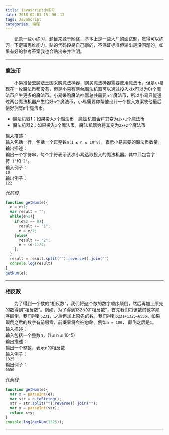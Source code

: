 ```yaml
---
title: javascript小练习
date: 2018-02-03 15：56：12
tags: JavaScript
categories: 编程
---
```

　　记录一些小练习，题目来源于网络，基本上是一些大厂的面试题，觉得可以练习一下逻辑思维能力。贴的代码段是自己敲的，不保证标准但输出是没问题的，如果有好的参考答案我也会贴出来并注明。<!--more-->

---
### 魔法币
　　小易准备去魔法王国采购魔法神器，购买魔法神器需要使用魔法币，但是小易现在一枚魔法币都没有，但是小易有两台魔法机器可以通过投入`x`(x可以为0)个魔法币产生更多的魔法币。小易采购魔法神器总共需要`n`个魔法币，所以小易只能通过两台魔法机器产生恰好`n`个魔法币，小易需要你帮他设计一个投入方案使他最后恰好拥有`n`个魔法币。  

- 魔法机器1：如果投入`x`个魔法币，魔法机器会将其变为`2x+1`个魔法币  
- 魔法机器2：如果投入`x`个魔法币，魔法机器会将其变为`2x+2`个魔法币  

输入描述：  
输入包括一行，包括一个正整数`n(1 ≤ n ≤ 10^9)`，表示小易需要的魔法币数量。  
输出描述：  
输出一个字符串，每个字符表示该次小易选取投入的魔法机器。其中只包含字符`'1'`和`'2'`。  
输入例子：  
`10`  
输出例子：  
`122`  

*代码段*
```javascript
function getNum(e){
  e = e+1;
  var result = "";
  while(e>1){
    if(e%2 == 0){
      result += "1";
      e = e/2;
    }else{
      result += "2";
      e = (e-1)/2;
    };
  }
  result = result.split("").reverse().join("")
  console.log(result)
}
getNum(e);
```

---
### 相反数
　　为了得到一个数的"相反数"，我们将这个数的数字顺序颠倒，然后再加上原先的数得到"相反数"。例如，为了得到1325的"相反数"，首先我们将该数的数字顺序颠倒，我们得到`5231`，之后再加上原先的数，我们得到`5231+1325=6556`。如果颠倒之后的数字有前缀零，前缀零将会被忽略。例如`n = 100`， 颠倒之后是`1`。  
输入描述：  
输入包括一个整数n，(1 ≤ n ≤ 10^5)  
输出描述：  
输出一个整数，表示n的相反数  
输入例子：  
`1325`  
输出例子：  
`6556`  

*代码段*
```javascript
function getNum(e){
  var x = parseInt(e);
  var str = e.toString();
  str = str.split("").reverse().join("");
  var y = parseInt(str);
  return x+y;
}
console.log(getNum(1325));
```

---
	